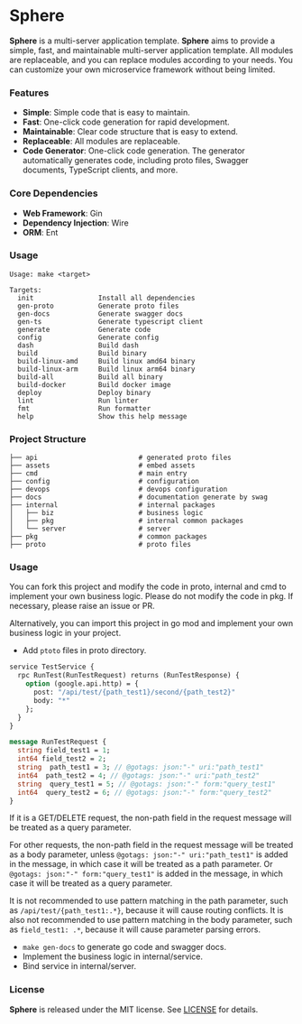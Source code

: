 # Sphere

**Sphere** is a multi-server application template. **Sphere** aims to provide a simple, fast, and maintainable multi-server application template. All modules are replaceable, and you can replace modules according to your needs. You can customize your own microservice framework without being limited.


### Features

- **Simple**: Simple code that is easy to maintain.
- **Fast**: One-click code generation for rapid development.
- **Maintainable**: Clear code structure that is easy to extend.
- **Replaceable**: All modules are replaceable.
- **Code Generator**: One-click code generation. The generator automatically generates code, including proto files, Swagger documents, TypeScript clients, and more.


### Core Dependencies

- **Web Framework**: Gin
- **Dependency Injection**: Wire
- **ORM**: Ent


### Usage
```
Usage: make <target>

Targets:
  init                Install all dependencies
  gen-proto           Generate proto files
  gen-docs            Generate swagger docs
  gen-ts              Generate typescript client
  generate            Generate code
  config              Generate config
  dash                Build dash
  build               Build binary
  build-linux-amd     Build linux amd64 binary
  build-linux-arm     Build linux arm64 binary
  build-all           Build all binary
  build-docker        Build docker image
  deploy              Deploy binary
  lint                Run linter
  fmt                 Run formatter
  help                Show this help message
```

### Project Structure

```
├── api                         # generated proto files
├── assets                      # embed assets
├── cmd                         # main entry
├── config                      # configuration
├── devops                      # devops configuration
├── docs                        # documentation generate by swag
├── internal                    # internal packages
│   ├── biz                     # business logic
│   ├── pkg                     # internal common packages
│   └── server                  # server
├── pkg                         # common packages
├── proto                       # proto files
```

### Usage

You can fork this project and modify the code in proto, internal and cmd to implement your own business logic. Please do not modify the code in pkg. If necessary, please raise an issue or PR.

Alternatively, you can import this project in go mod and implement your own business logic in your project.

- Add `ptoto` files in proto directory.
```protobuf
service TestService {
  rpc RunTest(RunTestRequest) returns (RunTestResponse) {
    option (google.api.http) = {
      post: "/api/test/{path_test1}/second/{path_test2}"
      body: "*"
    };
  }
}

message RunTestRequest {
  string field_test1 = 1;
  int64 field_test2 = 2;
  string  path_test1 = 3; // @gotags: json:"-" uri:"path_test1"
  int64  path_test2 = 4; // @gotags: json:"-" uri:"path_test2"
  string  query_test1 = 5; // @gotags: json:"-" form:"query_test1"
  int64  query_test2 = 6; // @gotags: json:"-" form:"query_test2"
}
```
If it is a GET/DELETE request, the non-path field in the request message will be treated as a query parameter.

For other requests, the non-path field in the request message will be treated as a body parameter, unless `@gotags: json:"-" uri:"path_test1"` is added in the message, in which case it will be treated as a path parameter. Or `@gotags: json:"-" form:"query_test1"` is added in the message, in which case it will be treated as a query parameter.

It is not recommended to use pattern matching in the path parameter, such as `/api/test/{path_test1:.*}`, because it will cause routing conflicts. It is also not recommended to use pattern matching in the body parameter, such as `field_test1: .*`, because it will cause parameter parsing errors.

- `make gen-docs` to generate go code and swagger docs.
- Implement the business logic in internal/service.
- Bind service in internal/server.


### License

**Sphere**  is released under the MIT license. See [LICENSE](LICENSE) for details.